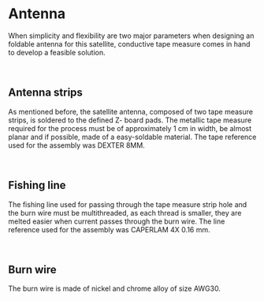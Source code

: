 # Antenna

When simplicity and flexibility are two major parameters when designing an foldable antenna for this satellite, conductive tape measure comes in hand to develop a feasible solution.

<br />

## Antenna strips

As mentioned before, the satellite antenna, composed of two tape measure strips, is soldered to the defined Z- board pads. The metallic tape measure required for the process must be of approximately 1 cm in width, be almost planar and if possible, made of a easy-soldable material. The tape reference used for the assembly was DEXTER 8MM.

<br />

## Fishing line

The fishing line used for passing through the tape measure strip hole and the burn wire must be multithreaded, as each thread is smaller, they are melted easier when current passes through the burn wire. The line reference used for the assembly was CAPERLAM 4X 0.16 mm.

<br />

## Burn wire

The burn wire is made of nickel and chrome alloy of size AWG30.
